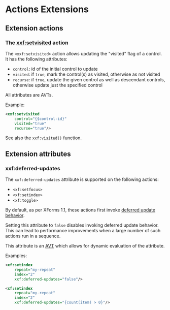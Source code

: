 # Actions Extensions

## Extension actions

### The <xxf:setvisited> action

The `<xxf:setvisited>` action allows updating the "visited" flag of a control. It has the following attributes:

* `control`: id of the initial control to update
* `visited`: if `true`, mark the control(s) as visited, otherwise as not visited
* `recurse`: if `true`, update the given control as well as descendant controls, otherwise update just the specified control

All attributes are AVTs.

Example:

```xml
<xxf:setvisited 
    control="{$control-id}" 
    visited="true" 
    recurse="true"/>
```

See also the `xxf:visited()` function.

## Extension attributes

### xxf:deferred-updates

The `xxf:deferred-updates` attribute is supported on the following actions:

* `<xf:setfocus>`
* `<xf:setindex>`
* `<xf:toggle>`

By default, as per XForms 1.1, these actions first invoke [deferred update behavior][4].

Setting this attribute to `false` disables invoking deferred update behavior. This can lead to performance improvements when a large number of such actions run in a sequence.

This attribute is an [AVT][5] which allows for dynamic evaluation of the attribute.

Examples:

```xml
<xf:setindex
    repeat="my-repeat"
    index="2"
    xxf:deferred-updates="false"/>

<xf:setindex
    repeat="my-repeat"
    index="2"
    xxf:deferred-updates="{count(item) > 0}"/>
```

[2]: https://www.w3.org/TR/xforms11/#action
[4]: https://www.w3.org/TR/xforms/#action-deferred-update-behavior
[5]: http://wiki.orbeon.com/forms/doc/developer-guide/xforms-attribute-value-templates
